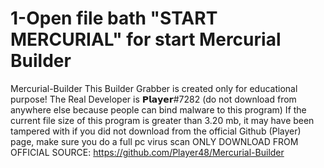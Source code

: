 # 1-Open file bath "START MERCURIAL" for start Mercurial Builder

Mercurial-Builder
This Builder Grabber is created only for educational purpose!
The Real Developer is 𝗣𝗹𝗮𝘆𝗲𝗿#7282
(do not download from anywhere else because people can bind malware to this program)
If the current file size of this program is greater than 3.20 mb, it may have been tampered with
if you did not download from the official Github (Player) page, make sure you do a full pc virus scan
ONLY DOWNLOAD FROM OFFICIAL SOURCE: 
https://github.com/Player48/Mercurial-Builder
